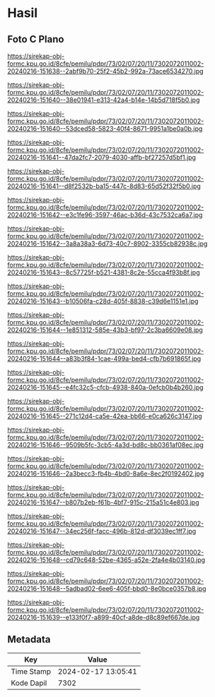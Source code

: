 # Hasil

## Foto C Plano

https://sirekap-obj-formc.kpu.go.id/8cfe/pemilu/pdpr/73/02/07/20/11/7302072011002-20240216-151638--2abf9b70-25f2-45b2-992a-73ace6534270.jpg

https://sirekap-obj-formc.kpu.go.id/8cfe/pemilu/pdpr/73/02/07/20/11/7302072011002-20240216-151640--38e01941-e313-42a4-b14e-14b5d718f5b0.jpg

https://sirekap-obj-formc.kpu.go.id/8cfe/pemilu/pdpr/73/02/07/20/11/7302072011002-20240216-151640--53dced58-5823-40f4-8671-9951a1be0a0b.jpg

https://sirekap-obj-formc.kpu.go.id/8cfe/pemilu/pdpr/73/02/07/20/11/7302072011002-20240216-151641--47da2fc7-2079-4030-affb-bf27257d5bf1.jpg

https://sirekap-obj-formc.kpu.go.id/8cfe/pemilu/pdpr/73/02/07/20/11/7302072011002-20240216-151641--d8f2532b-ba15-447c-8d83-65d52f32f5b0.jpg

https://sirekap-obj-formc.kpu.go.id/8cfe/pemilu/pdpr/73/02/07/20/11/7302072011002-20240216-151642--e3c1fe96-3597-46ac-b36d-43c7532ca6a7.jpg

https://sirekap-obj-formc.kpu.go.id/8cfe/pemilu/pdpr/73/02/07/20/11/7302072011002-20240216-151642--3a8a38a3-6d73-40c7-8902-3355cb82938c.jpg

https://sirekap-obj-formc.kpu.go.id/8cfe/pemilu/pdpr/73/02/07/20/11/7302072011002-20240216-151643--8c57725f-b521-4381-8c2e-55cca4f93b8f.jpg

https://sirekap-obj-formc.kpu.go.id/8cfe/pemilu/pdpr/73/02/07/20/11/7302072011002-20240216-151643--b10506fa-c28d-405f-8838-c39d6e1151e1.jpg

https://sirekap-obj-formc.kpu.go.id/8cfe/pemilu/pdpr/73/02/07/20/11/7302072011002-20240216-151644--1e851312-585e-43b3-bf97-2c3ba6609e08.jpg

https://sirekap-obj-formc.kpu.go.id/8cfe/pemilu/pdpr/73/02/07/20/11/7302072011002-20240216-151644--a83b3f84-1cae-499a-bed4-cfb7b691865f.jpg

https://sirekap-obj-formc.kpu.go.id/8cfe/pemilu/pdpr/73/02/07/20/11/7302072011002-20240216-151645--e4fc32c5-cfcb-4938-840a-0efcb0b4b260.jpg

https://sirekap-obj-formc.kpu.go.id/8cfe/pemilu/pdpr/73/02/07/20/11/7302072011002-20240216-151645--271c12d4-ca5e-42ea-bb66-e0ca626c3147.jpg

https://sirekap-obj-formc.kpu.go.id/8cfe/pemilu/pdpr/73/02/07/20/11/7302072011002-20240216-151646--9509b5fc-3cb5-4a3d-bd8c-bb0361af08ec.jpg

https://sirekap-obj-formc.kpu.go.id/8cfe/pemilu/pdpr/73/02/07/20/11/7302072011002-20240216-151646--2a3becc3-fb4b-4bd0-8a6e-8ec2f0192402.jpg

https://sirekap-obj-formc.kpu.go.id/8cfe/pemilu/pdpr/73/02/07/20/11/7302072011002-20240216-151647--b807b2eb-f61b-4bf7-915c-215a51c4e803.jpg

https://sirekap-obj-formc.kpu.go.id/8cfe/pemilu/pdpr/73/02/07/20/11/7302072011002-20240216-151647--34ec256f-facc-496b-812d-df3039ec1ff7.jpg

https://sirekap-obj-formc.kpu.go.id/8cfe/pemilu/pdpr/73/02/07/20/11/7302072011002-20240216-151648--cd79c648-52be-4365-a52e-2fa4e4b03140.jpg

https://sirekap-obj-formc.kpu.go.id/8cfe/pemilu/pdpr/73/02/07/20/11/7302072011002-20240216-151648--5adbad02-6ee6-405f-bbd0-8e0bce0357b8.jpg

https://sirekap-obj-formc.kpu.go.id/8cfe/pemilu/pdpr/73/02/07/20/11/7302072011002-20240216-151639--e133f0f7-a899-40cf-a8de-d8c89ef667de.jpg


## Metadata

| Key        | Value               |
| ---------- | ------------------- |
| Time Stamp | 2024-02-17 13:05:41 |
| Kode Dapil | 7302                |



